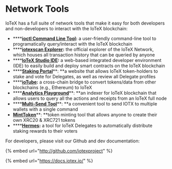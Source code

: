 # Network Tools

IoTeX has a full suite of network tools that make it easy for both developers and non-developers to interact with the IoTeX blockchain:

* ****[**ioctl Command Line Tool**](https://docs.iotex.io/developer/ioctl/install.html)**:** a user-friendly command-line tool to programatically query/interact with the IoTeX blockchain
* ****[**iotexscan Explorer**](https://iotexscan.io)**:** the official explorer of the IoTeX Network, which houses all transaction history that can be queried by anyone
* ****[**IoTeX Studio IDE**](https://community.iotex.io/t/iotex-studio-ide-compile-deploy-test-smart-contracts-online/1818)**:** a web-based integrated developer environment (IDE) to easily build and deploy smart contracts on the IoTeX blockchain
* ****[**Staking Portal**](https://member.iotex.io)**: **a website that allows IoTeX token-holders to stake and vote for Delegates, as well as review all Delegate profiles
* ****[**ioTube**](https://tube.iotex.io)**:** a cross-chain bridge to convert tokens/data from other blockchains (e.g., Ethereum) to IoTeX
* ****[**Analytics Playground**](https://analytics.iotexscan.io)**: **an indexer for IoTeX blockchain that allows users to query all the actions and receipts from an IoTeX full node
* ****[**Multi-Send Tool**](https://www.youtube.com/watch?v=gpAfOTGd42g\&ab\_channel=IoTeXOfficial)**: **a convenient tool to send IOTX to multiple wallets with a single command
* [**MintToken**](http://minttoken.io)**: **token minting tool that allows anyone to create their own XRC20 & XRC721 tokens
* ****[**Hermes**](https://hermes.to)**:** a tool for IoTeX Delegates to automatically distribute staking rewards to their voters

For developers, please visit our Github and dev documentation:

{% embed url="http://github.com/iotexproject" %}

{% embed url="https://docs.iotex.io/" %}
